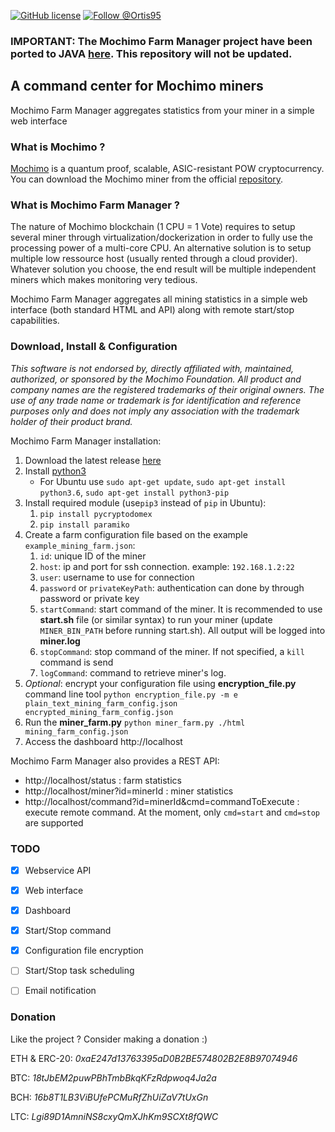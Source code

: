 [![GitHub license](https://img.shields.io/github/license/0rtis/mochimo-farm-manager-python.svg?style=flat-square)](https://github.com/0rtis/mochimo-farm-manager-python/blob/master/LICENSE)
[![Follow @Ortis95](https://img.shields.io/twitter/follow/Ortis95.svg?style=flat-square)](https://twitter.com/intent/follow?screen_name=Ortis95) 


### IMPORTANT: The Mochimo Farm Manager project have been ported to JAVA [here](https://github.com/0rtis/mochimo-farm-manager). This repository will not be updated.

## A command center for Mochimo miners

Mochimo Farm Manager aggregates statistics from your miner in a simple web interface


### What is Mochimo ?

[Mochimo](https://mochimo.org/) is a quantum proof, scalable, ASIC-resistant POW cryptocurrency.
You can download the Mochimo miner from the official [repository](https://github.com/mochimodev/mochimo).


### What is Mochimo Farm Manager ?
The nature of Mochimo blockchain (1 CPU = 1 Vote) requires to setup several miner through virtualization/dockerization in order to fully use the processing power of a multi-core CPU. An alternative solution is to setup multiple low ressource host (usually rented through a cloud provider).
Whatever solution you choose, the end result will be multiple independent miners which makes monitoring very tedious.

Mochimo Farm Manager aggregates all mining statistics in a simple web interface (both standard HTML and API) along with remote start/stop capabilities.


### Download, Install & Configuration

*This software is not endorsed by, directly affiliated with, maintained, authorized, or sponsored by the Mochimo Foundation. All product and company names are the registered trademarks of their original owners. The use of any trade name or trademark is for identification and reference purposes only and does not imply any association with the trademark holder of their product brand.*

Mochimo Farm Manager installation:
1. Download the latest release [here](https://github.com/0rtis/mochimo-farm-manager-python/releases)
2. Install [python3](https://www.python.org/downloads/)
	* For Ubuntu use `sudo apt-get update`, `sudo apt-get install python3.6`, `sudo apt-get install python3-pip`
3. Install required module (use`pip3` instead of `pip` in Ubuntu):
	1.  `pip install pycryptodomex` 
	2.  `pip install paramiko`
4. Create a farm configuration file based on the example `example_mining_farm.json`:
	1. `id`: unique ID of the miner
	2. `host`: ip and port for ssh connection. example: `192.168.1.2:22`
	3. `user`: username to use for connection
	4. `password` or `privateKeyPath`: authentication can done by through password or private key
	5. `startCommand`: start command of the miner. It is recommended to use **start.sh** file (or similar syntax) to run your miner (update `MINER_BIN_PATH` before running start.sh). All output will be logged into **miner.log**
	6. `stopCommand`: stop command of the miner. If not specified, a `kill` command is send
	7. `logCommand`: command to retrieve miner's log.
5. *Optional*: encrypt your configuration file using **encryption_file.py** command line tool `python encryption_file.py -m e plain_text_mining_farm_config.json encrypted_mining_farm_config.json`
6. Run the **miner_farm.py** `python miner_farm.py ./html mining_farm_config.json`
7. Access the dashboard http://localhost

Mochimo Farm Manager also provides a REST API:
* http://localhost/status : farm statistics
* http://localhost/miner?id=minerId : miner statistics
* http://localhost/command?id=minerId&cmd=commandToExecute : execute remote command. At the moment, only `cmd=start` and `cmd=stop` are supported





### TODO
- [x] Webservice API
- [x] Web interface
- [x] Dashboard
- [x] Start/Stop command
- [x] Configuration file encryption
- [ ] Start/Stop task scheduling
- [ ] Email notification


### Donation
Like the project ? Consider making a donation :) 

ETH & ERC-20: _0xaE247d13763395aD0B2BE574802B2E8B97074946_

BTC: _18tJbEM2puwPBhTmbBkqKFzRdpwoq4Ja2a_

BCH: _16b8T1LB3ViBUfePCMuRfZhUiZaV7tUxGn_

LTC: _Lgi89D1AmniNS8cxyQmXJhKm9SCXt8fQWC_


